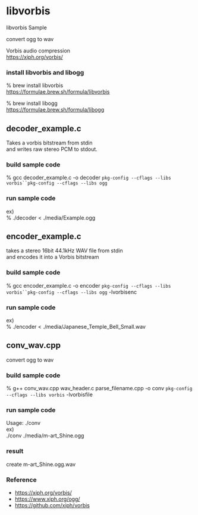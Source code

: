 libvorbis
===============

libvorbis Sample <br/>

convert ogg to wav <br/>

Vorbis audio compression <br/>
https://xiph.org/vorbis/ <br/>


### install libvorbis and libogg
% brew install libvorbis <br/>
https://formulae.brew.sh/formula/libvorbis <br/>

% brew install libogg <br/>
https://formulae.brew.sh/formula/libogg <br/>

## decoder_example.c
Takes a vorbis bitstream from stdin  <br/>
and writes raw stereo PCM to stdout.  <br/>

### build sample code 
% gcc decoder_example.c -o decoder `pkg-config --cflags --libs vorbis``pkg-config --cflags --libs ogg`

### run sample code 
ex) <br/>
% ./decoder < ./media/Example.ogg  <br/>


## encoder_example.c
takes a stereo 16bit 44.1kHz WAV file from stdin <br/>
and encodes it into a Vorbis bitstream  <br/>

### build sample code 
% gcc encoder_example.c -o encoder `pkg-config --cflags --libs vorbis``pkg-config --cflags --libs ogg`  -lvorbisenc <br/>

### run sample code 
ex) <br/>
% ./encoder < ./media/Japanese_Temple_Bell_Small.wav


## conv_wav.cpp
convert ogg to wav <br/>

### build sample code 
% g++ conv_wav.cpp wav_header.c parse_filename.cpp -o conv `pkg-config --cflags --libs vorbis`  -lvorbisfile

### run sample code 
Usage: ./conv <oggFile> <br/> 
ex) <br/>
./conv ./media/m-art_Shine.ogg <br/> 

### result <br/>
create m-art_Shine.ogg.wav <br/>


### Reference <br/>
- https://xiph.org/vorbis/
- https://www.xiph.org/ogg/
- https://github.com/xiph/vorbis

